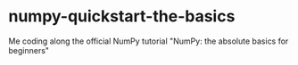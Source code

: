 # numpy-quickstart-the-basics
Me coding along the official NumPy tutorial "NumPy: the absolute basics for beginners"
